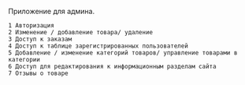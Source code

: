 Приложение для админа.

    1 Авторизация
    2 Изменение / добавление товара/ удаление 
    3 Доступ к заказам
    4 Доступ к таблице зарегистрированных пользователей
    5 Добавление / изменение категорий товаров/ управление товарами в категории
    6 Доступ для редактирования к информационным разделам сайта
    7 Отзывы о товаре
    
